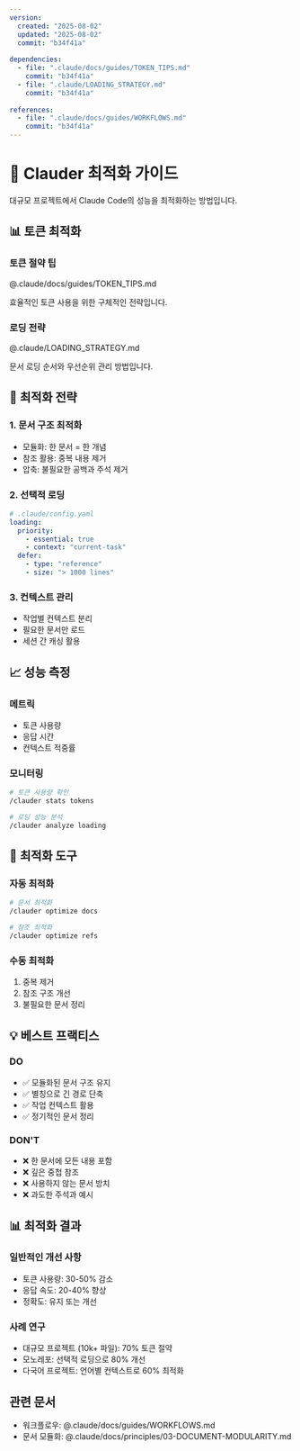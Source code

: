 ```yaml
---
version:
  created: "2025-08-02"
  updated: "2025-08-02"
  commit: "b34f41a"
  
dependencies:
  - file: ".claude/docs/guides/TOKEN_TIPS.md"
    commit: "b34f41a"
  - file: ".claude/LOADING_STRATEGY.md"
    commit: "b34f41a"
    
references:
  - file: ".claude/docs/guides/WORKFLOWS.md"
    commit: "b34f41a"
---
```


# 🚀 Clauder 최적화 가이드

대규모 프로젝트에서 Claude Code의 성능을 최적화하는 방법입니다.

## 📊 토큰 최적화

### 토큰 절약 팁
@.claude/docs/guides/TOKEN_TIPS.md

효율적인 토큰 사용을 위한 구체적인 전략입니다.

### 로딩 전략
@.claude/LOADING_STRATEGY.md

문서 로딩 순서와 우선순위 관리 방법입니다.

## 🎯 최적화 전략

### 1. 문서 구조 최적화
- 모듈화: 한 문서 = 한 개념
- 참조 활용: 중복 내용 제거
- 압축: 불필요한 공백과 주석 제거

### 2. 선택적 로딩
```yaml
# .claude/config.yaml
loading:
  priority:
    - essential: true
    - context: "current-task"
  defer:
    - type: "reference"
    - size: "> 1000 lines"
```

### 3. 컨텍스트 관리
- 작업별 컨텍스트 분리
- 필요한 문서만 로드
- 세션 간 캐싱 활용

## 📈 성능 측정

### 메트릭
- 토큰 사용량
- 응답 시간
- 컨텍스트 적중률

### 모니터링
```bash
# 토큰 사용량 확인
/clauder stats tokens

# 로딩 성능 분석
/clauder analyze loading
```

## 🔧 최적화 도구

### 자동 최적화
```bash
# 문서 최적화
/clauder optimize docs

# 참조 최적화
/clauder optimize refs
```

### 수동 최적화
1. 중복 제거
2. 참조 구조 개선
3. 불필요한 문서 정리

## 💡 베스트 프랙티스

### DO
- ✅ 모듈화된 문서 구조 유지
- ✅ 별칭으로 긴 경로 단축
- ✅ 작업 컨텍스트 활용
- ✅ 정기적인 문서 정리

### DON'T
- ❌ 한 문서에 모든 내용 포함
- ❌ 깊은 중첩 참조
- ❌ 사용하지 않는 문서 방치
- ❌ 과도한 주석과 예시

## 📊 최적화 결과

### 일반적인 개선 사항
- 토큰 사용량: 30-50% 감소
- 응답 속도: 20-40% 향상
- 정확도: 유지 또는 개선

### 사례 연구
- 대규모 프로젝트 (10k+ 파일): 70% 토큰 절약
- 모노레포: 선택적 로딩으로 80% 개선
- 다국어 프로젝트: 언어별 컨텍스트로 60% 최적화

## 관련 문서
- 워크플로우: @.claude/docs/guides/WORKFLOWS.md
- 문서 모듈화: @.claude/docs/principles/03-DOCUMENT-MODULARITY.md
